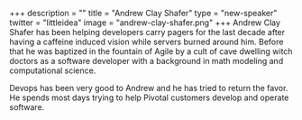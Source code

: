 +++
description = ""
title = "Andrew Clay Shafer"
type = "new-speaker"
twitter = "littleidea"
image = "andrew-clay-shafer.png"
+++
Andrew Clay Shafer has been helping developers carry pagers for the last decade after having a caffeine induced vision while servers burned around him. Before that he was baptized in the fountain of Agile by a cult of cave dwelling witch doctors as a software developer with a background in math modeling and computational science.

Devops has been very good to Andrew and he has tried to return the favor. He spends most days trying to help Pivotal customers develop and operate software.